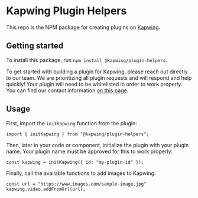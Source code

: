 # Kapwing Plugin Helpers

This repo is the NPM package for creating plugins on [Kapwing](https://www.kapwing.com).

## Getting started

To install this package, run `npm install @kapwing/plugin-helpers`.

To get started with building a plugin for Kapwing, please reach out directly to our team. We are prioritizing all plugin requests and will respond and help quickly! Your plugin will need to be whitelisted in order to work properly. You can find our contact information [on this page](https://www.kapwing.com/contact-us).

## Usage

First, import the `initKapwing` function from the plugin:

```
import { initKapwing } from "@kapwing/plugin-helpers";
```

Then, later in your code or component, initialize the plugin with your plugin name. Your plugin name must be approved for this to work properly:

```
const kapwing = initKapwing({ id: "my-plugin-id" });
```

Finally, call the available functions to add images to Kapwing.

```
const url = "https://www.images.com/sample-image.jpg"
kapwing.video.addFromUrl(url);
```
